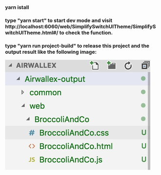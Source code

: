 ### yarn istall
### type "yarn start" to start dev mode and visit http://localhost:6060/web/SimplifySwitchUITheme/SimplifySwitchUITheme.html#/ to check the function.
### type "yarn run project-build" to release this project and the output result like the following image:
![output](./output.jpg "output result")

